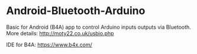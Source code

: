 # Android-Bluetooth-Arduino
Basic for Android (B4A) app to control Arduino inputs outputs via Bluetooth.
More details: http://moty22.co.uk/usbio.php

IDE for B4A: https://www.b4x.com/
